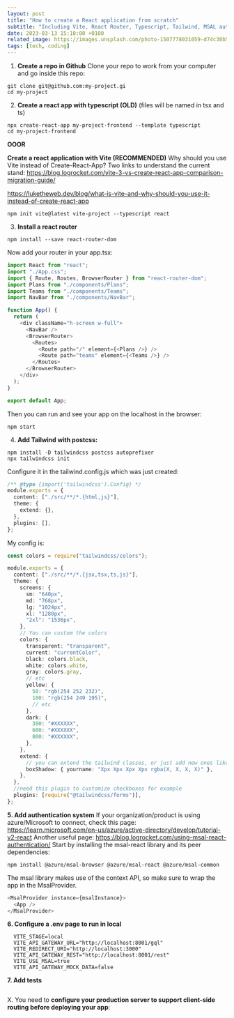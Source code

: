 ```yaml
---
layout: post
title: "How to create a React application from scratch"
subtitle: "Including Vite, React Router, Typescript, Tailwind, MSAL authentification, tests and production setup"
date: 2023-03-13 15:10:00 +0100
related_image: https://images.unsplash.com/photo-1507778031059-d74c30b52585?ixlib=rb-4.0.3&ixid=MnwxMjA3fDB8MHxwaG90by1wYWdlfHx8fGVufDB8fHx8&auto=format&fit=crop&w=1674&q=80
tags: [tech, coding]
---
```


1. **Create a repo in Github**
   Clone your repo to work from your computer and go inside this repo:

```shell
git clone git@github.com:my-project.gi
cd my-project
```

2. **Create a react app with typescript (OLD)** (files will be named in tsx and ts)

```shell
npx create-react-app my-project-frontend --template typescript
cd my-project-frontend
```

**OOOR**<br>

**Create a react application with Vite (RECOMMENDED)**
Why should you use Vite instead of Create-React-App? Two links to understand the current stand:
https://blog.logrocket.com/vite-3-vs-create-react-app-comparison-migration-guide/

https://luketheweb.dev/blog/what-is-vite-and-why-should-you-use-it-instead-of-create-react-app

```shell
npm init vite@latest vite-project --typescript react
```

3. **Install a react router**

```shell
npm install --save react-router-dom
```

Now add your router in your app.tsx:

```javascript
import React from "react";
import "./App.css";
import { Route, Routes, BrowserRouter } from "react-router-dom";
import Plans from "./components/Plans";
import Teams from "./components/Teams";
import NavBar from "./components/NavBar";

function App() {
  return (
    <div className="h-screen w-full">
      <NavBar />
      <BrowserRouter>
        <Routes>
          <Route path="/" element={<Plans />} />
          <Route path="teams" element={<Teams />} />
        </Routes>
      </BrowserRouter>
    </div>
  );
}

export default App;
```

Then you can run and see your app on the localhost in the browser:

```shell
npm start
```

4. **Add Tailwind with postcss:**

```shell
npm install -D tailwindcss postcss autoprefixer
npx tailwindcss init
```

Configure it in the tailwind.config.js which was just created:

```typescript
/** @type {import('tailwindcss').Config} */
module.exports = {
  content: ["./src/**/*.{html,js}"],
  theme: {
    extend: {},
  },
  plugins: [],
};
```

My config is:

```typescript
const colors = require("tailwindcss/colors");

module.exports = {
  content: ["./src/**/*.{jsx,tsx,ts,js}"],
  theme: {
    screens: {
      sm: "640px",
      md: "768px",
      lg: "1024px",
      xl: "1280px",
      "2xl": "1536px",
    },
    // You can custom the colors
    colors: {
      transparent: "transparent",
      current: "currentColor",
      black: colors.black,
      white: colors.white,
      gray: colors.gray,
      // etc
      yellow: {
        50: "rgb(254 252 232)",
        100: "rgb(254 249 195)",
        // etc
      },
      dark: {
        300: "#XXXXXX",
        600: "#XXXXXX",
        800: "#XXXXXX",
      },
    },
    extend: {
      // you can extend the tailwind classes, or just add new ones like this:
      boxShadow: { yourname: "Xpx Xpx Xpx Xpx rgba(X, X, X, X)" },
    },
  },
  //need this plugin to customize checkboxes for example
  plugins: [require("@tailwindcss/forms")],
};
```

**5. Add authentication system**
If your organization/product is using azure/Microsoft to connect, check this page:
https://learn.microsoft.com/en-us/azure/active-directory/develop/tutorial-v2-react
Another useful page: https://blog.logrocket.com/using-msal-react-authentication/
Start by installing the msal-react library and its peer dependencies:

```shell
npm install @azure/msal-browser @azure/msal-react @azure/msal-common
```

The msal library makes use of the context API, so make sure to wrap the app in the MsalProvider.

```javascript
<MsalProvider instance={msalInstance}>
  <App />
</MsalProvider>
```

**6. Configure a .env page to run in local**

```shell
  VITE_STAGE=local
  VITE_API_GATEWAY_URL="http://localhost:8001/gql"
  VITE_REDIRECT_URI="http://localhost:3000"
  VITE_API_GATEWAY_REST="http://localhost:8001/rest"
  VITE_USE_MSAL=true
  VITE_API_GATEWAY_MOCK_DATA=false
```

**7. Add tests**

```shell

```

X. You need to **configure your production server to support client-side routing before deploying your app**:

```shell

```
